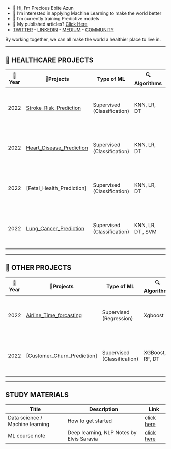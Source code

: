 - 👋 Hi, I’m Precious Ebite Azun
- 👀 I’m interested in applying Machine Learning to make the world better
- 🌱 I’m currently training Predictive models
- 👀 My published articles? [Click Here](https://medium.com/@preciousebiteazun)
- [TWITTER](https://twitter.com/precious_Ebii) - [LINKEDIN](https://www.linkedin.com/in/precious-ebite-azun-17406570) - [MEDIUM](https://medium.com/@preciousebiteazun) - [COMMUNITY](https://twitter.com/i/communities/1535498358088925185)

By working together, we can all make the world a healthier place to live in.

<!---
precious-azun/precious-azun is a ✨ special ✨ repository because its `README.md` (this file) appears on your GitHub profile.
You can click the Preview link to take a look at your changes.
--->
---

:hospital: **HEALTHCARE PROJECTS** 
---
|  :calendar:Year    |       :blue_book:Projects      | Type of ML      | :mag:Algorithms |      :dart:Applied Technologies | :bookmark_tabs:Status | :newspaper:Publication |
--        | --             | --          | -- | -- | -- | --
| 2022 | [Stroke_Risk_Prediction](https://github.com/precious-azun/Stroke-prediction) | Supervised (Classification)|  KNN, LR, DT | Python Pandas Seaborn Matplotlib Sklearn Scikit-learn | :white_check_mark:| :link:[Click Here](https://link.medium.com/wRAyqZHEjrb)
| 2022 | [Heart_Disease_Prediction](https://github.com/precious-azun/Heart-disease_Prediction) | Supervised (Classification)|  KNN, LR, DT| Python Pandas Seaborn Matplotlib Sklearn Scikit-learn | :white_check_mark: | :link:[Click here](https://pages.github.com/)
| 2022 | [Fetal_Health_Prediction]  | Supervised (Classification) |KNN, LR, DT | Python Pandas Seaborn Matplotlib Sklearn Scikit-learn | :hourglass: | :link:[Click here](https://pages.github.com/)
| 2022 | [Lung_Cancer_Prediction](https://github.com/precious-azun/Lung_Cancer_Prediction)| Supervised (Classification) |  KNN, LR, DT , SVM | Python Pandas Seaborn Matplotlib Sklearn Scikit-learn | :hourglass: | :link:[Click here](https://pages.github.com/)
---

:rocket: **OTHER PROJECTS** 
---
|  :calendar:Year    |       :blue_book:Projects      | Type of ML      | :mag:Algorithms |      :dart:Applied Technologies | :bookmark_tabs:Status | :newspaper:Publication |
--        | --             | --          | -- | -- | -- | --
| 2022 | [Airline_Time_forcasting](https://github.com/precious-azun/Airline_time_forcasting)| Supervised (Regression) |  Xgboost | Python Pandas Seaborn Matplotlib Sklearn Scikit-learn | :hourglass: | :link:[Click here](https://pages.github.com/)
| 2022 | [Customer_Churn_Prediction]| Supervised (Classification) |  XGBoost, RF, DT | Python Pandas Seaborn Matplotlib Sklearn Scikit-learn | :hourglass: | :link:[Click here](https://pages.github.com/)


---
**STUDY MATERIALS**
---
| Title | Description | Link |
|-- |-- | --
| Data science / Machine learning |   How to get started | [click here](https://github.com/precious-azun/Simple-steps-on-getting-started-with-Data-science-Machine-learning)
| ML course note | Deep learning, NLP Notes by Elvis Saravia | [click here](https://github.com/precious-azun/ML-Course-Notes)

